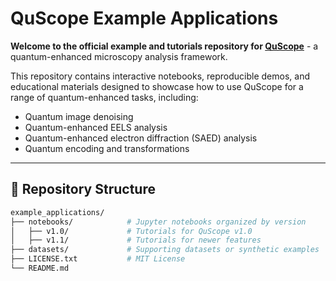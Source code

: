 # QuScope Example Applications

**Welcome to the official example and tutorials repository for [QuScope](https://github.com/QuScope/QuScope)** - a quantum-enhanced microscopy analysis framework.

This repository contains interactive notebooks, reproducible demos, and educational materials designed to showcase how to use QuScope for a range of quantum-enhanced tasks, including:

- Quantum image denoising
- Quantum-enhanced EELS analysis
- Quantum-enhanced electron diffraction (SAED) analysis
- Quantum encoding and transformations

---

## 📁 Repository Structure

```bash
example_applications/
├── notebooks/            # Jupyter notebooks organized by version
│   ├── v1.0/             # Tutorials for QuScope v1.0
│   ├── v1.1/             # Tutorials for newer features
├── datasets/             # Supporting datasets or synthetic examples
├── LICENSE.txt           # MIT License
└── README.md